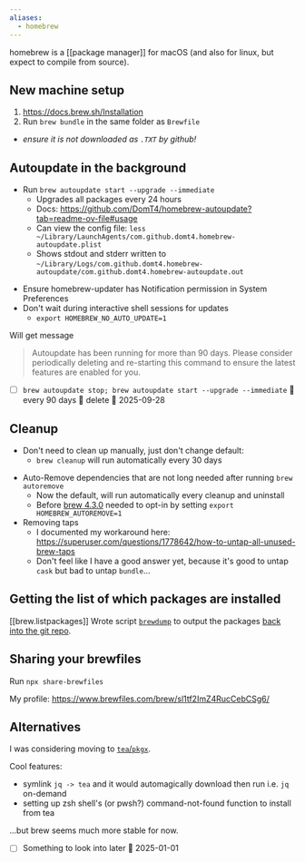 ```yaml
---
aliases:
  - homebrew
---
```

homebrew is a [[package manager]] for macOS (and also for linux, but expect to compile from source).
## New machine setup
1. https://docs.brew.sh/Installation
2. Run `brew bundle` in the same folder as `Brewfile`
  - *ensure it is not downloaded as `.TXT` by github!*

## Autoupdate in the background

- Run `brew autoupdate start --upgrade --immediate`
  * Upgrades all packages every 24 hours
  * Docs: https://github.com/DomT4/homebrew-autoupdate?tab=readme-ov-file#usage
  * Can view the config file: `less ~/Library/LaunchAgents/com.github.domt4.homebrew-autoupdate.plist`
  * Shows stdout and stderr written to `~/Library/Logs/com.github.domt4.homebrew-autoupdate/com.github.domt4.homebrew-autoupdate.out`
* Ensure homebrew-updater has Notification permission in System Preferences
* Don't wait during interactive shell sessions for updates
  * `export HOMEBREW_NO_AUTO_UPDATE=1`

Will get message
>Autoupdate has been running for more than 90 days. Please consider periodically deleting and re-starting this command to ensure the latest features are enabled for you.
- [ ] `brew autoupdate stop; brew autoupdate start --upgrade --immediate` 🔁 every 90 days 🏁 delete 📅 2025-09-28
## Cleanup
- Don't need to clean up manually, just don't change default:
  * `brew cleanup` will run automatically every 30 days
* Auto-Remove dependencies that are not long needed after running `brew autoremove`
  * Now the default, will run automatically every cleanup and uninstall
  * Before [brew 4.3.0](https://github.com/Homebrew/brew/releases/tag/4.3.0) needed to opt-in by setting `export HOMEBREW_AUTOREMOVE=1`
* Removing taps
  * I documented my workaround here: https://superuser.com/questions/1778642/how-to-untap-all-unused-brew-taps
  * Don't feel like I have a good answer yet, because it's good to untap `cask` but bad to untap `bundle`...

## Getting the list of which packages are installed
[[brew.listpackages]]
Wrote script [`brewdump`](../brewdump.ps1) to output the packages [back into the git repo](Brewfile).
## Sharing your brewfiles

Run `npx share-brewfiles`

My profile: https://www.brewfiles.com/brew/sl1tf2ImZ4RucCebCSg6/

## Alternatives
I was considering moving to [`tea`/`pkgx`](tea.md).

Cool features:

- symlink `jq -> tea` and it would automagically download then run i.e. `jq` on-demand
- setting up zsh shell's (or pwsh?) command-not-found function to install from tea

...but brew seems much more stable for now.
- [ ] Something to look into later 🛫 2025-01-01
